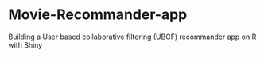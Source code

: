 # Movie-Recommander-app
Building a User based collaborative filtering (UBCF) recommander app on R with Shiny
